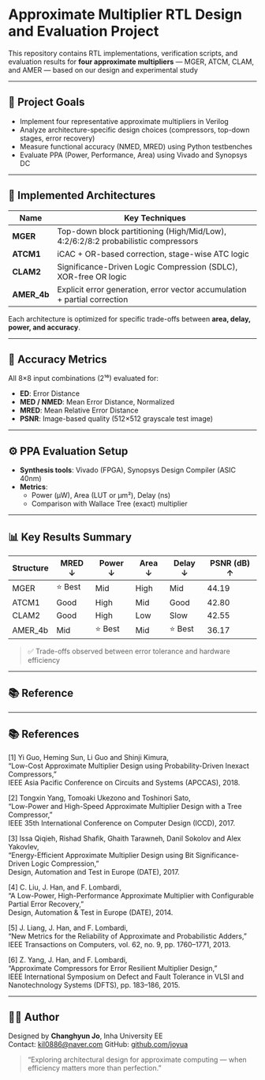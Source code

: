 # Approximate Multiplier RTL Design and Evaluation Project

This repository contains RTL implementations, verification scripts, and evaluation results for **four approximate multipliers** — MGER, ATCM, CLAM, and AMER — based on our design and experimental study

---

## 🧠 Project Goals

- Implement four representative approximate multipliers in Verilog
- Analyze architecture-specific design choices (compressors, top-down stages, error recovery)
- Measure functional accuracy (NMED, MRED) using Python testbenches
- Evaluate PPA (Power, Performance, Area) using Vivado and Synopsys DC

---

## 🧩 Implemented Architectures

| Name   | Key Techniques |
|--------|----------------|
| **MGER**  | Top-down block partitioning (High/Mid/Low), 4:2/6:2/8:2 probabilistic compressors |
| **ATCM1** | iCAC + OR-based correction, stage-wise ATC logic |
| **CLAM2** | Significance-Driven Logic Compression (SDLC), XOR-free OR logic |
| **AMER_4b** | Explicit error generation, error vector accumulation + partial correction |

Each architecture is optimized for specific trade-offs between **area, delay, power, and accuracy**.

---

## 🔬 Accuracy Metrics

All 8×8 input combinations (2¹⁶) evaluated for:

- **ED**: Error Distance  
- **MED / NMED**: Mean Error Distance, Normalized  
- **MRED**: Mean Relative Error Distance  
- **PSNR**: Image-based quality (512×512 grayscale test image)

---

## ⚙️ PPA Evaluation Setup

- **Synthesis tools**: Vivado (FPGA), Synopsys Design Compiler (ASIC 40nm)
- **Metrics**:
  - Power (μW), Area (LUT or μm²), Delay (ns)
  - Comparison with Wallace Tree (exact) multiplier

---

## 📊 Key Results Summary

| Structure | MRED ↓ | Power ↓ | Area ↓ | Delay ↓ | PSNR (dB) ↑ |
|-----------|--------|---------|--------|---------|-------------|
| MGER      | ⭐ Best | Mid     | High    | Mid     | 44.19       |
| ATCM1     | Good   | High    | Mid   | Good  | 42.80       |
| CLAM2     | Good   | High    | Low   | Slow    | 42.55       |
| AMER_4b   | Mid    | ⭐ Best | Mid  | ⭐ Best  | 36.17       |

> ✅ Trade-offs observed between error tolerance and hardware efficiency

---

## 📚 Reference

---

## 📚 References

[1] Yi Guo, Heming Sun, Li Guo and Shinji Kimura,  
“Low-Cost Approximate Multiplier Design using Probability-Driven Inexact Compressors,”  
IEEE Asia Pacific Conference on Circuits and Systems (APCCAS), 2018.

[2] Tongxin Yang, Tomoaki Ukezono and Toshinori Sato,  
“Low-Power and High-Speed Approximate Multiplier Design with a Tree Compressor,”  
IEEE 35th International Conference on Computer Design (ICCD), 2017.

[3] Issa Qiqieh, Rishad Shafik, Ghaith Tarawneh, Danil Sokolov and Alex Yakovlev,  
“Energy-Efficient Approximate Multiplier Design using Bit Significance-Driven Logic Compression,”  
Design, Automation and Test in Europe (DATE), 2017.

[4] C. Liu, J. Han, and F. Lombardi,  
“A Low-Power, High-Performance Approximate Multiplier with Configurable Partial Error Recovery,”  
Design, Automation & Test in Europe (DATE), 2014.

[5] J. Liang, J. Han, and F. Lombardi,  
“New Metrics for the Reliability of Approximate and Probabilistic Adders,”  
IEEE Transactions on Computers, vol. 62, no. 9, pp. 1760–1771, 2013.

[6] Z. Yang, J. Han, and F. Lombardi,  
“Approximate Compressors for Error Resilient Multiplier Design,”  
IEEE International Symposium on Defect and Fault Tolerance in VLSI and Nanotechnology Systems (DFTS), pp. 183–186, 2015.


---

## 🧑‍💻 Author

Designed by **Changhyun Jo**, Inha University EE  
Contact: kil0886@naver.com
GitHub: [github.com/joyua](https://github.com/joyua)

> “Exploring architectural design for approximate computing — when efficiency matters more than perfection.”
